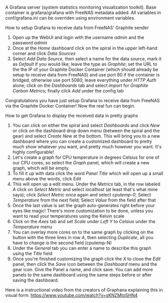 A Grafana server (system statistics monitoring visualization toolkit). Base container is grafana/grafana with FreeNAS metadata added. All variables in conf/grafana.ini can be overriden using environment variables.

How to setup Grafana to receive data from FreeNAS' Graphite sender

1. Open up the WebUI and login with the username _admin_ and the password _admin_
2. Once at the _Home_ dashboard click on the spiral in the upper left-hand corner and click _Data Sources_
3. Select _Add Data Source_, then select a name for the data source, mark it as _Default_ if you would like; leave the type as _Graphite_; set the URL to the the IP of your Graphite Docker Container (which should already be setup to receive data from FreeNAS) and use port 80 if the container is bridged, otherwise use port 5080; leave everything under _HTTP Auth_ alone; click on the _Dashboards_ tab and select _import_ for _Graphite Carbon Metrics_; finally click _Add_ under the config tab

Congratulations you have just setup Grafana to receive data from FreeNAS via the Graphite Docker Container! Now the real fun can begin.

How to get Grafana to display the received data in pretty graphs

1. You can click on either the spiral and select _Dashboards_ and click _New_ or click on the dashboard drop down menu (between the spiral and the gear) and select _Create New_ at the bottom. This will bring you to a new dashboard where you can create a customized dashboard to pretty much show whatever you want, and pretty much however you want. It's highly configurable!
2. Let's create a graph for CPU temperature in degrees Celsius for one of our CPU cores, so select the _Graph_ panel, which will create a new graph, which will be empty.
3. To fill it up with data click the word _Panel Title_ which will open up a small menu above the words, click _Edit_
4. This will open up a edit menu. Under the _Metrics_ tab, in the row labeled _A_ click on _Select Metric_ and select _localhost_ (at least that's what mine says); click _Select Metric_ once again and select _cputemp-0_; Select _Temperature_ from the next field; Select _Value_ from the field after that
5. Once the last value is set the graph auto-generates right before your eyes like magic! There's more customization to be done, unless you want to read your temperatures using the Kelvin scale
6. Click on the _Axes_ tab and set _Scale_ under _Left Y_ to _Celsius_ under the _Temperature_ menu
7. You can overlay more cores on to the same graph by clicking on the button with the three lines in row _A_, then selecting _Duplicate_, all you have to change is the second field (cputemp-N)
8. Under the _General_ tab you can enter a name to describe this graph using the _Title_ field
9. Once you're finished customizing the graph click the _X_ to close the _Edit_ panel, then click the _Save_ icon between the _Dashboard_ menu and the gear icon. Give the Panel a name, and click save. You can add more panels to the same dashboard using the same steps before or after saving the dashboard.

Here is a instructional video from the creators of Graphana explaining this in visual form: https://www.youtube.com/watch?v=sKNZMtoSHN4
